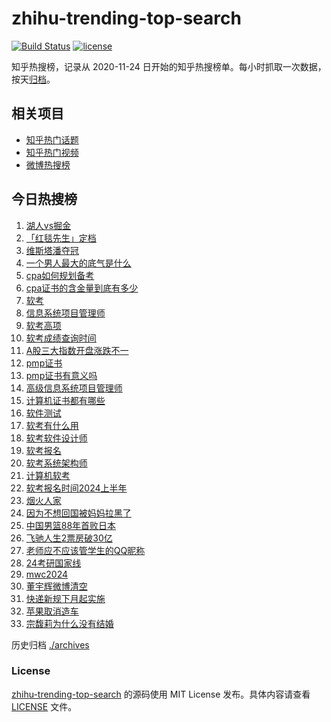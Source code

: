 # zhihu-trending-top-search

[![Build Status](https://github.com/justjavac/zhihu-trending-top-search/workflows/ci/badge.svg?branch=main)](https://github.com/justjavac/zhihu-trending-top-search/actions)
[![license](https://img.shields.io/github/license/justjavac/zhihu-trending-top-search)](https://github.com/justjavac/zhihu-trending-top-search/blob/main/LICENSE)

知乎热搜榜，记录从 2020-11-24
日开始的知乎热搜榜单。每小时抓取一次数据，按天[归档](./archives)。

## 相关项目

- [知乎热门话题](https://github.com/justjavac/zhihu-trending-hot-questions)
- [知乎热门视频](https://github.com/justjavac/zhihu-trending-hot-video)
- [微博热搜榜](https://github.com/justjavac/weibo-trending-hot-search)

## 今日热搜榜

<!-- BEGIN -->
<!-- 最后更新时间 Mon Mar 04 2024 20:21:36 GMT+0800 (China Standard Time) -->

1. [湖人vs掘金](https://www.zhihu.com/search?q=湖人vs掘金)
1. [「红毯先生」定档](https://www.zhihu.com/search?q=「红毯先生」定档)
1. [维斯塔潘夺冠](https://www.zhihu.com/search?q=维斯塔潘夺冠)
1. [一个男人最大的底气是什么](https://www.zhihu.com/search?q=一个男人最大的底气是什么)
1. [cpa如何规划备考](https://www.zhihu.com/search?q=cpa如何规划备考)
1. [cpa证书的含金量到底有多少](https://www.zhihu.com/search?q=cpa证书的含金量到底有多少)
1. [软考](https://www.zhihu.com/search?q=软考)
1. [信息系统项目管理师](https://www.zhihu.com/search?q=信息系统项目管理师)
1. [软考高项](https://www.zhihu.com/search?q=软考高项)
1. [软考成绩查询时间](https://www.zhihu.com/search?q=软考成绩查询时间)
1. [A股三大指数开盘涨跌不一](https://www.zhihu.com/search?q=A股三大指数开盘涨跌不一)
1. [pmp证书](https://www.zhihu.com/search?q=pmp证书)
1. [pmp证书有意义吗](https://www.zhihu.com/search?q=pmp证书有意义吗)
1. [高级信息系统项目管理师](https://www.zhihu.com/search?q=高级信息系统项目管理师)
1. [计算机证书都有哪些](https://www.zhihu.com/search?q=计算机证书都有哪些)
1. [软件测试](https://www.zhihu.com/search?q=软件测试)
1. [软考有什么用](https://www.zhihu.com/search?q=软考有什么用)
1. [软考软件设计师](https://www.zhihu.com/search?q=软考软件设计师)
1. [软考报名](https://www.zhihu.com/search?q=软考报名)
1. [软考系统架构师](https://www.zhihu.com/search?q=软考系统架构师)
1. [计算机软考](https://www.zhihu.com/search?q=计算机软考)
1. [软考报名时间2024上半年](https://www.zhihu.com/search?q=软考报名时间2024上半年)
1. [烟火人家](https://www.zhihu.com/search?q=烟火人家)
1. [因为不想回国被妈妈拉黑了](https://www.zhihu.com/search?q=因为不想回国被妈妈拉黑了)
1. [中国男篮88年首败日本](https://www.zhihu.com/search?q=中国男篮88年首败日本)
1. [飞驰人生2票房破30亿](https://www.zhihu.com/search?q=飞驰人生2票房破30亿)
1. [老师应不应该管学生的QQ昵称](https://www.zhihu.com/search?q=老师应不应该管学生的QQ昵称)
1. [24考研国家线](https://www.zhihu.com/search?q=24考研国家线)
1. [mwc2024](https://www.zhihu.com/search?q=mwc2024)
1. [董宇辉微博清空](https://www.zhihu.com/search?q=董宇辉微博清空)
1. [快递新规下月起实施](https://www.zhihu.com/search?q=快递新规下月起实施)
1. [苹果取消造车](https://www.zhihu.com/search?q=苹果取消造车)
1. [宗馥莉为什么没有结婚](https://www.zhihu.com/search?q=宗馥莉为什么没有结婚)

<!-- END -->

历史归档 [./archives](./archives)

### License

[zhihu-trending-top-search](https://github.com/justjavac/zhihu-trending-top-search)
的源码使用 MIT License 发布。具体内容请查看 [LICENSE](./LICENSE) 文件。
